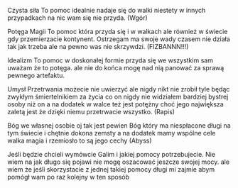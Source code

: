 Czysta siła To pomoc idealnie nadaje się do walki niestety w innych przypadkach na nic wam się nie przyda. (Wgór)

Potęga Magii To pomoc która przyda się i w walkach ale również w świecie gdy przemierzacie kontynent. Ostrzegam ma swoje wady czasem nie działa tak jak trzeba ale na pewno was nie skrzywdzi. (FIZBANNN!!!)

Idealizm To pomoc w doskonałej formie przyda się we wszystkim sam uważam że to potęga. ale nie do końca mogę nad nią panować za sprawą pewnego artefaktu.

Umysł Przetrwania możecie nie uwierzyć ale nigdy nikt nie zrobił tyle będąc zwykłym śmiertelnikiem za życia co on nigdy nie widziałem bardziej bystrej osoby niż on a na dodatek w walce też jest potężny choć jego największa zaletą jest że dzięki niemu przetrwacie wszystko. (Rapis)

Bóg we własnej osobie oj tak jest pewien Bóg który ma niespłacone długi na tym świecie i chętnie dokona zemsty a na dodatek mamy wspólne cele walka magia i rzemiosło to są jego cechy (Abyss)

Jeśli będzie chcieli wymówcie Galim i jakiej pomocy potrzebujecie. Nie wiem na jak długo się pojawi nie mogę oszacować jeszcze swojej mocy. ale wiem że jeśli skorzystacie z jednej takiej pomocy długi mi zajmie abym pomógł wam po raz kolejny w ten sposób